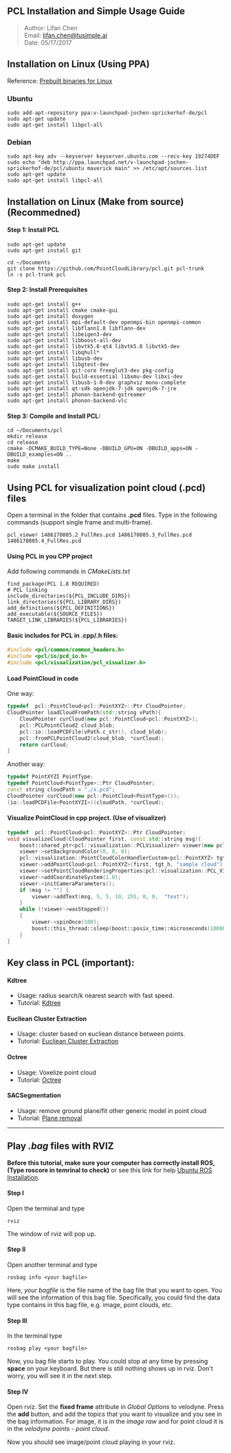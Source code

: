 ## PCL Installation and Simple Usage Guide
> Author: Lifan Chen  
Email: lifan.chen@tusimple.ai    
Date: 05/17/2017


## Installation on Linux (Using PPA)
Reference: [Prebuilt binaries for Linux](http://pointclouds.org/downloads/linux.html)

### Ubuntu
```
sudo add-apt-repository ppa:v-launchpad-jochen-sprickerhof-de/pcl
sudo apt-get update
sudo apt-get install libpcl-all
```


### Debian
```
sudo apt-key adv --keyserver keyserver.ubuntu.com --recv-key 19274DEF
sudo echo "deb http://ppa.launchpad.net/v-launchpad-jochen-sprickerhof-de/pcl/ubuntu maverick main" >> /etc/apt/sources.list
sudo apt-get update
sudo apt-get install libpcl-all

```

## Installation on Linux (Make from source) (Recommedned)

#### Step 1: Install PCL
```
sudo apt-get update  
sudo apt-get install git  

cd ~/Documents    
git clone https://github.com/PointCloudLibrary/pcl.git pcl-trunk    
ln -s pcl-trunk pcl    
```

#### Step 2: Install Prerequisites
```
sudo apt-get install g++
sudo apt-get install cmake cmake-gui
sudo apt-get install doxygen   
sudo apt-get install mpi-default-dev openmpi-bin openmpi-common   
sudo apt-get install libflann1.8 libflann-dev
sudo apt-get install libeigen3-dev
sudo apt-get install libboost-all-dev
sudo apt-get install libvtk5.8-qt4 libvtk5.8 libvtk5-dev
sudo apt-get install libqhull*
sudo apt-get install libusb-dev
sudo apt-get install libgtest-dev
sudo apt-get install git-core freeglut3-dev pkg-config
sudo apt-get install build-essential libxmu-dev libxi-dev  
sudo apt-get install libusb-1-0-dev graphviz mono-complete
sudo apt-get install qt-sdk openjdk-7-jdk openjdk-7-jre
sudo apt-get install phonon-backend-gstreamer
sudo apt-get install phonon-backend-vlc
```

#### Step 3: Compile and Install PCL:
```
cd ~/Documents/pcl
mkdir release
cd release
cmake -DCMAKE_BUILD_TYPE=None -DBUILD_GPU=ON -DBUILD_apps=ON -DBUILD_examples=ON ..
make
sudo make install
```


## Using PCL for visualization point cloud (.pcd) files
Open a terminal in the folder that contains __.pcd__ files. Type in the following commands (support single frame and multi-frame).
```
pcl_viewer 1486170805.2_FullRes.pcd 1486170805.3_FullRes.pcd 1486170805.4_FullRes.pcd
```

#### Using PCL in you CPP project
Add following commands in _CMakeLists.txt_
```
find_package(PCL 1.8 REQUIRED)
# PCL linking
include_directories(${PCL_INCLUDE_DIRS})
link_directories(${PCL_LIBRARY_DIRS})
add_definitions(${PCL_DEFINITIONS})
add_executable(${SOURCE_FILES})
TARGET_LINK_LIBRARIES(${PCL_LIBRARIES})
```

#### Basic includes for PCL in .cpp/.h files:
```cpp
#include <pcl/common/common_headers.h>
#include <pcl/io/pcd_io.h>
#include <pcl/visualization/pcl_visualizer.h>
```

#### Load PointCloud in code
One way:
```cpp
typedef  pcl::PointCloud<pcl::PointXYZ>::Ptr CloudPointer;
CloudPointer loadCloudFromPath(std::string vPath){
    CloudPointer curCloud(new pcl::PointCloud<pcl::PointXYZ>);
    pcl::PCLPointCloud2 cloud_blob;
    pcl::io::loadPCDFile(vPath.c_str(), cloud_blob);
    pcl::fromPCLPointCloud2(cloud_blob, *curCloud);
    return curCloud;
}
```  

Another way:
```cpp
typedef PointXYZI PointType;
typedef PointCloud<PointType>::Ptr CloudPointer;
const string cloudPath = "./x.pcd";
CloudPointer curCloud(new pcl::PointCloud<PointType>());
(io::loadPCDFile<PointXYZI>)(cloudPath, *curCloud);
```


#### Visualize PointCloud in cpp project. (Use of visualizer)
```cpp
typedef  pcl::PointCloud<pcl::PointXYZ>::Ptr CloudPointer;
void visualizeCloud(CloudPointer first, const std::string msg){
    boost::shared_ptr<pcl::visualization::PCLVisualizer> viewer(new pcl::visualization::PCLVisualizer("3D Viewer"));
    viewer->setBackgroundColor(0, 0, 0);
    pcl::visualization::PointCloudColorHandlerCustom<pcl::PointXYZ> tgt_h (first, 0, 255, 0);
    viewer->addPointCloud<pcl::PointXYZ>(first, tgt_h, "sample cloud");
    viewer->setPointCloudRenderingProperties(pcl::visualization::PCL_VISUALIZER_POINT_SIZE, 1, "sample cloud");
    viewer->addCoordinateSystem(1.0);
    viewer->initCameraParameters();
    if (msg != "") {
        viewer->addText(msg, 5, 5, 10, 255, 0, 0,  "text");
    }
    while (!viewer->wasStopped())
    {
        viewer->spinOnce(100);
        boost::this_thread::sleep(boost::posix_time::microseconds(100000));
    }
}
```

## Key class in PCL (important):

#### Kdtree
* Usage: radius search/k nearest search with fast speed.
* Tutorial: [Kdtree](http://pointclouds.org/documentation/tutorials/kdtree_search.php)

#### Eucliean Cluster Extraction
* Usage: cluster based on eucliean distance between points.
* Tutorial: [Eucliean Cluster Extraction](http://www.pointclouds.org/documentation/tutorials/cluster_extraction.php)

#### Octree
* Usage: Voxelize point cloud
* Tutorial: [Octree](http://docs.pointclouds.org/1.7.1/group__octree.html)

#### SACSegmentation
* Usage: remove ground plane/fit other generic model in point cloud
* Tutorial: [Plane removal](http://pointclouds.org/documentation/tutorials/planar_segmentation.php)


---
## Play _.bag_ files with RVIZ
__Before this tutorial, make sure your computer has correctly install ROS, (Type roscore in temrinal to check)__ or see this link for help [Ubuntu ROS Installation](http://wiki.ros.org/indigo/Installation/Ubuntu).

#### Step I
Open the terminal and type
```
rviz
```
The window of rviz will pop up.


#### Step II
Open another terminal and type
```
rosbag info <your bagfile>
```
Here, _your bagfile_ is the file name of the bag file that you want to open. You will see the information of this bag file. Specifically, you could find the data type contains in this bag file, e.g. image, point clouds, etc.

#### Step III
In the terminal type
```
rosbag play <your bagfile>
```

Now, you bag file starts to play. You could stop at any time by pressing __space__ on your keyboard. But there is still nothing shows up in rviz. Don't worry, you will see it in the next step.

#### Step IV
Open rviz. Set the __fixed frame__ attribute in _Global Options_ to velodyne.  Press the __add__ button, and add the topics that you want to visualize and you see in the bag information. For image, it is in the _image raw_ and for point cloud it is in the _velodyne points - point cloud_.

Now you should see image/point cloud playing in your rviz.
